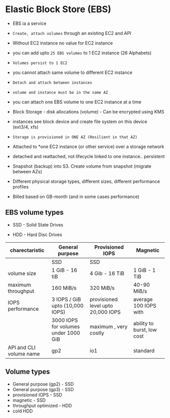 # Elastic Block Store (EBS)

* EBS ia a service 

* `Create, attach volumes` through an existing EC2 and API

* Without EC2 instance no value for EC2 instance

* you can add upto `25 EBS volumes` to 1 EC2 instance (26 Alphabets)

* `Volumes persist to 1 EC2`

* you cannot attach same volume to different EC2 instance

* `Detach and attach between instances`

* `volume and instance must be in the same AZ`

* you can attach one EBS volume to one EC2 instance at a time

* Block Storage - disk allocations (volume) - Can be encrypted using KMS

* instances see block device and create file system on this device (ext3/4, xfs)

* `Storage is provisioned in ONE AZ (Resilient in that AZ)`

* Attached to *one EC2 instance (or other service) over a storage network

* detached and reattached, not lifecycle linked to one instance.. persistent

* Snapshot (backup) into S3. Create volume from snapshot (migrate between AZs)

* Different physical storage types, different sizes, different performance profiles

* Billed based on GB-month (and in some cases performance)

## EBS volume types

* SSD - Solid State Drives

* HDD - Hard Disc Drives

| charectaristic | General purpose | Provisioned IOPS | Magnetic
| ----------- | ---------- | --------- | -----------
|                |      SSD        |      SSD        |
| volume size | 1 GiB - 16 tiB | 4 Gib - 16 TiB | 1 GiB - 1 TiB
| maximum throughput | 160 MiB/s | 320 MiB/s | 40-90 MiB/s
| IOPS performance | 3 IOPS / GiB upto (10,000 IOPS) | provisioned level upto 20,000 IOPS | average 100 IOPS with 
|                    |  3000 IOPS for volumes under 1000 GiB | maximum , very costly | ability to burst, low cost
| API and CLI volume name | gp2 | io1 | standard

## Volume types

* General purpose (gp2)  - SSD
* General purpose (gp3)  - SSD
* provisioned IOPS - SSD
* magnetic - SSD
* throughput optimized - HDD
* cold HDD